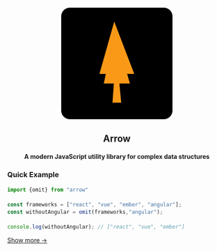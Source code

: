<p align="center">
<img src="logo/logo-128.svg"/>
<h2 align="center">Arrow</h2>
</p> 
<h4 align="center">A modern JavaScript utility library for complex data structures</h4>

### Quick Example

```Javascript
import {omit} from "arrow"

const frameworks = ["react", "vue", "ember", "angular"];
const withoutAngular = omit(frameworks,"angular");

console.log(withoutAngular); // ["react", "vue", "ember"]
```
<a href="examples/README.md">Show more →</a>